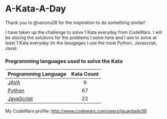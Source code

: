 # A-Kata-A-Day

Thank you to @varunu28 for the inspiration to do something similar!

I have taken up the challenge to solve 1 Kata everyday from CodeWars. I will be storing the solutions for the problems I solve here and I aim to solve at least 1 Kata everyday (in the lanugages I use the most Python, Javascript, Java).

### Programming languages used to solve the Kata


|    Programming Language  |    Kata Count  | 
|----------|:-------------:|
| [JAVA](https://github.com/jguardado39/A-Kata-A-Day/tree/master/Java) | 9 | 
| [Python](https://github.com/jguardado39/A-Kata-A-Day/tree/master/Python) | 67 | 
| [JavaScript](https://github.com/jguardado39/A-Kata-A-Day/tree/master/JavaScript) | 22 | 

My CodeWars profile: http://www.codewars.com/users/jguardado39
